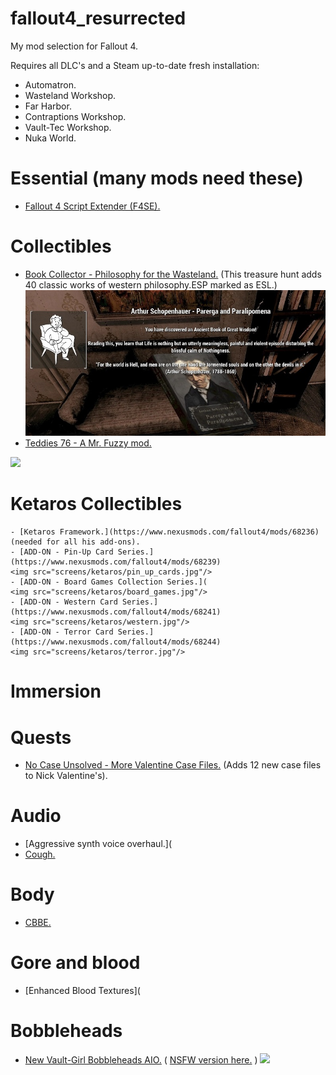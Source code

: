 # fallout4_resurrected

My mod selection for Fallout 4.

Requires all DLC's and a Steam up-to-date fresh installation:
  - Automatron.
  - Wasteland Workshop.
  - Far Harbor.
  - Contraptions Workshop.
  - Vault-Tec Workshop.
  - Nuka World.

# Essential (many mods need these)

  - [Fallout 4 Script Extender (F4SE).](https://www.nexusmods.com/fallout4/mods/42147?tab=files)

# Collectibles
  - [Book Collector - Philosophy for the Wasteland.](https://www.nexusmods.com/fallout4/mods/72568) (This treasure hunt adds 40 classic works of western philosophy.ESP marked as ESL.)
    <img src="collectibles/philosophy_books.jpg"/>
  - [Teddies 76 - A Mr. Fuzzy mod.](https://www.nexusmods.com/fallout4/mods/57424)
  <img src="screens/collectibles/teddies.jpg"/>

# Ketaros Collectibles
    - [Ketaros Framework.](https://www.nexusmods.com/fallout4/mods/68236) (needed for all his add-ons).
    - [ADD-ON - Pin-Up Card Series.](https://www.nexusmods.com/fallout4/mods/68239)
    <img src="screens/ketaros/pin_up_cards.jpg"/>
    - [ADD-ON - Board Games Collection Series.](
    <img src="screens/ketaros/board_games.jpg"/>
    - [ADD-ON - Western Card Series.](https://www.nexusmods.com/fallout4/mods/68241)
    <img src="screens/ketaros/western.jpg"/>
    - [ADD-ON - Terror Card Series.](https://www.nexusmods.com/fallout4/mods/68244)
    <img src="screens/ketaros/terror.jpg"/>

# Immersion

# Quests
  - [No Case Unsolved - More Valentine Case Files.](https://www.nexusmods.com/fallout4/mods/58654) (Adds 12 new case files to Nick Valentine's).

# Audio
  - [Aggressive synth voice overhaul.](
  - [Cough.](https://www.nexusmods.com/fallout4/mods/49235)

# Body
  - [CBBE.](https://www.nexusmods.com/fallout4/mods/15)

# Gore and blood
  - [Enhanced Blood Textures](

# Bobbleheads
  - [New Vault-Girl Bobbleheads AIO.](https://www.nexusmods.com/fallout4/mods/60833) ( [NSFW version here.](https://www.nexusmods.com/fallout4/mods/63047) )
    <img src="screens/bobbleheads/1.jpg"/>


